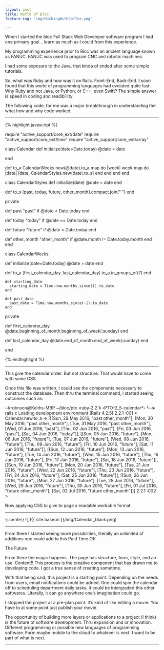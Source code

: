```yaml
---
layout: post
title: World of Bloc
feature-img: "img/HackingWithCoffee.png"

---
```

When I started the bloc Full Stack Web Developer software program I had one primary goal... learn as much as I could from this experience. 

My programming experience prior to Bloc was an ancient language known as FANUC. FANUC was used to program CNC and robotic machines. 

I had some exposure to the Java, that kinda of ended after some simple tutorials. 

So, what was Ruby and how was it on Rails. Front-End, Back-End. I soon found that this world of programming languages had evoluted quite fast. Why Ruby and not Java, or Python, or C++, even Swift? The simple answer is speed in coding and readiblility.   

The following code, for me was a major breakthrough in understanding the what how and why code worked.  

---

{% highlight javascript %}

require "active_support/core_ext/date"
require "active_support/core_ext/time"
require "active_support/core_ext/array"

class Calendar
  def initialize(date=Date.today)
    @date = date

  end

  def to_a
    CalendarWeeks.new(@date).to_a.map do |week|
      week.map do |date|
        [date, CalendarStyles.new(date).to_s]
      end
    end
  end
end


class CalendarStyles
  def initialize(date)
    @date = date
  end

  def to_s
    [past, today, future, other_month].compact.join(" ")
  end


  private

  def past
    "past" if @date < Date.today
  end

  def today
    "today" if @date == Date.today
  end

  def future
    "future" if @date > Date.today
  end

  def other_month
    "other_month" if @date.month != Date.today.month
  end
end



class CalendarWeeks

  def initialize(date=Date.today)
    @date = date
  end

  def to_a
    (first_calendar_day..last_calendar_day).to_a.in_groups_of(7)
  end

    def starting_date
      starting_date = Time.now.months_since(1).to_date
    end

    def past_date
      past_date = Time.now.months_since(-1).to_date
    end
  private

  def first_calendar_day
    @date.beginning_of_month.beginning_of_week(:sunday)
  end

  def last_calendar_day
    @date.end_of_month.end_of_week(:sunday)
  end

end


{% endhighlight %}

___


This give the calendar order. But not structure. That would have to come with some CSS. 

Once this file was written, I could see the components necessary to construct the database. Then thru the terminal command, I started seeing outcomes such as:

─krobnson@Keiths-MBP ~/bloc/pto ‹ruby-2.2.1› ‹PTO-2_5-calendar*› 
╰─➤  rails c
Loading development environment (Rails 4.2.5)
2.2.1 :001 > Calendar.new.to_a
 => [[[Sun, 29 May 2016, "past other_month"], [Mon, 30 May 2016, "past other_month"], [Tue, 31 May 2016, "past other_month"], [Wed, 01 Jun 2016, "past"], [Thu, 02 Jun 2016, "past"], [Fri, 03 Jun 2016, "past"], [Sat, 04 Jun 2016, "today"]], [[Sun, 05 Jun 2016, "future"], [Mon, 06 Jun 2016, "future"], [Tue, 07 Jun 2016, "future"], [Wed, 08 Jun 2016, "future"], [Thu, 09 Jun 2016, "future"], [Fri, 10 Jun 2016, "future"], [Sat, 11 Jun 2016, "future"]], [[Sun, 12 Jun 2016, "future"], [Mon, 13 Jun 2016, "future"], [Tue, 14 Jun 2016, "future"], [Wed, 15 Jun 2016, "future"], [Thu, 16 Jun 2016, "future"], [Fri, 17 Jun 2016, "future"], [Sat, 18 Jun 2016, "future"]], [[Sun, 19 Jun 2016, "future"], [Mon, 20 Jun 2016, "future"], [Tue, 21 Jun 2016, "future"], [Wed, 22 Jun 2016, "future"], [Thu, 23 Jun 2016, "future"], [Fri, 24 Jun 2016, "future"], [Sat, 25 Jun 2016, "future"]], [[Sun, 26 Jun 2016, "future"], [Mon, 27 Jun 2016, "future"], [Tue, 28 Jun 2016, "future"], [Wed, 29 Jun 2016, "future"], [Thu, 30 Jun 2016, "future"], [Fri, 01 Jul 2016, "future other_month"], [Sat, 02 Jul 2016, "future other_month"]]] 
2.2.1 :002 > 

Now applying CSS to give to page a readable workable format.


 

---


{:.center}
![]({{ site.baseurl }}/img/Calendar_blank.png)

---

From there  I started seeing more possibilities, literally an unlimited of  additions one could add to this Paid Time Off. 

The Future

From there the magic happens. The page has structure, form, style, and an use. Content!!
This process is the creative component that has drawn me to developing code. I got a true sense of creating sometime. 

With that being said, this project is a starting point. Depending on the needs from users, email notifications could be added. One could spin the calendar off to scheduling 
department daily tasks. It could be intergraded this other softwares. Literally, it can go anywhere
one’s imagination could go.   

I stopped the project at a pre-plan point. It’s kind of like editing a movie. 
You have to at some point just publish your movie.  

The opportunity of building more layers or applications to a project (I think) is the 
future of software development. Thru expansion and or innovation.  Different programming or possible  new languages of programming software.  Form maybe mobile to the cloud to whatever is next.
I want to be part of what is next.


___
